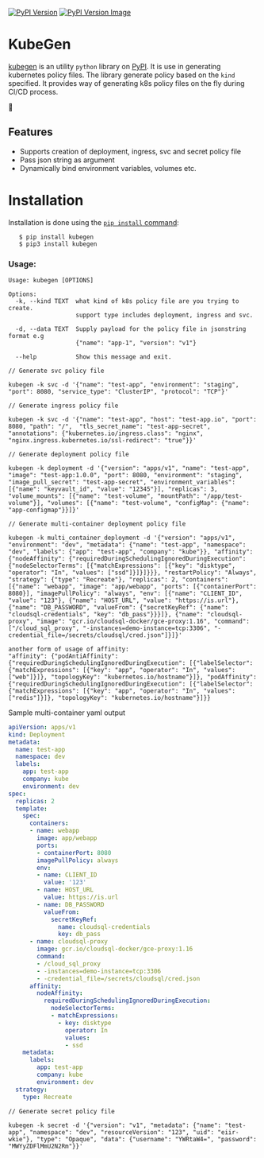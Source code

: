 
[![PyPI Version][pypi-image]][pypi-project-url]
[![PyPI Version Image][pypi-version-image]][pypi-project-url]

# KubeGen

[kubegen][pypi-url] is an utility ```python``` library on [PyPI][pypi-url]. It is use in generating kubernetes policy files. The library generate policy based on the `kind` specified.
It provides way of generating k8s policy files on the fly during CI/CD process.

:rotating_light:
## Features

- Supports creation of deployment, ingress, svc and secret policy file
- Pass json string as argument 
- Dynamically bind environment variables, volumes etc.

# Installation

Installation is done using the
[`pip install` command](https://pypi.org/project/pip/):
```
   $ pip install kubegen
   $ pip3 install kubegen
```

### Usage:

```
Usage: kubegen [OPTIONS]

Options:
  -k, --kind TEXT  what kind of k8s policy file are you trying to create.
                   support type includes deployment, ingress and svc.

  -d, --data TEXT  Supply payload for the policy file in jsonstring format e.g
                   {"name": "app-1", "version": "v1"}

  --help           Show this message and exit.
```

```
// Generate svc policy file

kubegen -k svc -d '{"name": "test-app", "environment": "staging", "port": 8080, "service_type": "ClusterIP", "protocol": "TCP"}'
```

```
// Generate ingress policy file

kubegen -k svc -d '{"name": "test-app", "host": "test-app.io", "port": 8080, "path": "/",  "tls_secret_name": "test-app-secret", "annotations": {"kubernetes.io/ingress.class": "nginx", "nginx.ingress.kubernetes.io/ssl-redirect": "true"}}'
```

```
// Generate deployment policy file

kubegen -k deployment -d '{"version": "apps/v1", "name": "test-app", "image": "test-app:1.0.0", "port": 8080, "environment": "staging", "image_pull_secret": "test-app-secret", "environment_variables": [{"name": "keyvault_id", "value": "12345"}], "replicas": 3, "volume_mounts": [{"name": "test-volume", "mountPath": "/app/test-volume"}], "volumes": [{"name": "test-volume", "configMap": {"name": "app-configmap"}}]}'
```

```
// Generate multi-container deployment policy file

kubegen -k multi_container_deployment -d '{"version": "apps/v1", "environment": "dev", "metadata": {"name": "test-app", "namespace": "dev", "labels": {"app": "test-app", "company": "kube"}}, "affinity": {"nodeAffinity": {"requiredDuringSchedulingIgnoredDuringExecution": {"nodeSelectorTerms": [{"matchExpressions": [{"key": "disktype", "operator": "In", "values": ["ssd"]}]}]}}}, "restartPolicy": "Always", "strategy": {"type": "Recreate"}, "replicas": 2, "containers": [{"name": "webapp", "image": "app/webapp", "ports": [{"containerPort": 8080}], "imagePullPolicy": "always", "env": [{"name": "CLIENT_ID", "value": "123"}, {"name": "HOST_URL", "value": "https://is.url"}, {"name": "DB_PASSWORD", "valueFrom": {"secretKeyRef": {"name": "cloudsql-credentials", "key": "db_pass"}}}]}, {"name": "cloudsql-proxy", "image": "gcr.io/cloudsql-docker/gce-proxy:1.16", "command": ["/cloud_sql_proxy", "-instances=demo-instance=tcp:3306", "-credential_file=/secrets/cloudsql/cred.json"]}]}'

another form of usage of affinity:
"affinity": {"podAntiAffinity": {"requiredDuringSchedulingIgnoredDuringExecution": [{"labelSelector": {"matchExpressions": [{"key": "app", "operator": "In", "values": ["web"]}]}, "topologyKey": "kubernetes.io/hostname"}]}, "podAffinity": {"requiredDuringSchedulingIgnoredDuringExecution": [{"labelSelector": {"matchExpressions": [{"key": "app", "operator": "In", "values": ["redis"]}]}, "topologyKey": "kubernetes.io/hostname"}]}}
```
Sample multi-container yaml output
```yaml
apiVersion: apps/v1
kind: Deployment
metadata:
  name: test-app
  namespace: dev
  labels:
    app: test-app
    company: kube
    environment: dev
spec:
  replicas: 2
  template:
    spec:
      containers:
      - name: webapp
        image: app/webapp
        ports:
        - containerPort: 8080
        imagePullPolicy: always
        env:
        - name: CLIENT_ID
          value: '123'
        - name: HOST_URL
          value: https://is.url
        - name: DB_PASSWORD
          valueFrom:
            secretKeyRef:
              name: cloudsql-credentials
              key: db_pass
      - name: cloudsql-proxy
        image: gcr.io/cloudsql-docker/gce-proxy:1.16
        command:
        - /cloud_sql_proxy
        - -instances=demo-instance=tcp:3306
        - -credential_file=/secrets/cloudsql/cred.json
      affinity:
        nodeAffinity:
          requiredDuringSchedulingIgnoredDuringExecution:
            nodeSelectorTerms:
            - matchExpressions:
              - key: disktype
                operator: In
                values:
                - ssd
    metadata:
      labels:
        app: test-app
        company: kube
        environment: dev
  strategy:
    type: Recreate

```


```
// Generate secret policy file

kubegen -k secret -d '{"version": "v1", "metadata": {"name": "test-app", "namespace": "dev", "resourceVersion": "123", "uid": "eiir-wkie"}, "type": "Opaque", "data": {"username": "YWRtaW4=", "password": "MWYyZDFlMmU2N2Rm"}}'
```

[pypi-image]: https://img.shields.io/pypi/v/kubegen.svg
[pypi-project-url]: https://pypi.org/project/kubegen
[pypi-version-image]: https://img.shields.io/pypi/pyversions/kubegen.svg
[pypi-url]: https://pypi.org

